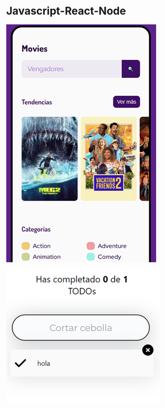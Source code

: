 # Javascript-React-Node

[![](Document/img/App%20Movies.png)](https://jhonatan2022.github.io/JS-REACT-NODE/Frontend/Api-rest-JS/avanzado-api)


[![](Document/img/First%20App%20React.png)](https://jhonatan2022.github.io/JS-REACT-NODE/Frontend/React/intro-reactNative/build)